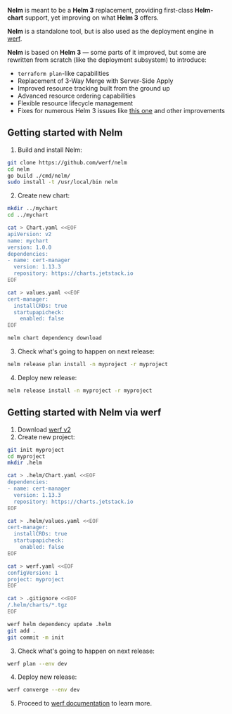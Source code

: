 **Nelm** is meant to be a **Helm 3** replacement, providing first-class **Helm-chart** support, yet improving on what **Helm 3** offers.

**Nelm** is a standalone tool, but is also used as the deployment engine in [werf](https://github.com/werf/werf/).

**Nelm** is based on **Helm 3** — some parts of it improved, but some are rewritten from scratch (like the deployment subsystem) to introduce:
* `terraform plan`-like capabilities
* Replacement of 3-Way Merge with Server-Side Apply
* Improved resource tracking built from the ground up
* Advanced resource ordering capabilities
* Flexible resource lifecycle management
* Fixes for numerous Helm 3 issues like [this one](https://github.com/helm/helm/issues/7219) and other improvements

## Getting started with Nelm

1. Build and install Nelm:
```bash
git clone https://github.com/werf/nelm
cd nelm
go build ./cmd/nelm/
sudo install -t /usr/local/bin nelm
```
2. Create new chart:
```bash
mkdir ../mychart
cd ../mychart

cat > Chart.yaml <<EOF
apiVersion: v2
name: mychart
version: 1.0.0
dependencies:
- name: cert-manager
  version: 1.13.3
  repository: https://charts.jetstack.io
EOF

cat > values.yaml <<EOF
cert-manager:
  installCRDs: true
  startupapicheck:
    enabled: false
EOF

nelm chart dependency download
```
3. Check what's going to happen on next release:
```bash
nelm release plan install -n myproject -r myproject
```
4. Deploy new release:
```bash
nelm release install -n myproject -r myproject
```

## Getting started with Nelm via werf

1. Download [werf v2](https://github.com/werf/werf/releases)
2. Create new project:
```bash
git init myproject
cd myproject
mkdir .helm

cat > .helm/Chart.yaml <<EOF
dependencies:
- name: cert-manager
  version: 1.13.3
  repository: https://charts.jetstack.io
EOF

cat > .helm/values.yaml <<EOF
cert-manager:
  installCRDs: true
  startupapicheck:
    enabled: false
EOF

cat > werf.yaml <<EOF
configVersion: 1
project: myproject
EOF

cat > .gitignore <<EOF
/.helm/charts/*.tgz
EOF

werf helm dependency update .helm
git add .
git commit -m init
```
3. Check what's going to happen on next release:
```bash
werf plan --env dev
```
4. Deploy new release:
```bash
werf converge --env dev
```
5. Proceed to [werf documentation](https://werf.io/docs/v2/usage/deploy/overview.html) to learn more.

